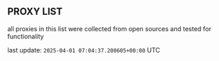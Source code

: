 ## PROXY LIST

all proxies in this list were collected from open sources and tested for functionality

last update: `2025-04-01 07:04:37.200605+00:00` UTC